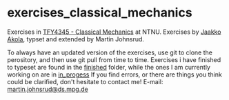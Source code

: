 # exercises_classical_mechanics
Exercises in [TFY4345 - Classical Mechanics](https://www.ntnu.edu/studies/courses/TFY4345#tab=omEmnet) at NTNU. Exercises by [Jaakko Akola](https://www.ntnu.edu/employees/jaakkoa), typset and extended by Martin Johnsrud.


To always have an updated version of the exercises, use git to clone the perository, and then use git pull from time to time. Exercises i have finished to typeset are found in the [finished](finished/) folder, while the ones I am currently working on are in [in_progess](in_progress/) If you find errors, or there are things you think could be clarified, don't hesitate to contact me!
E-mail: martin.johnsrud@ds.mpg.de
